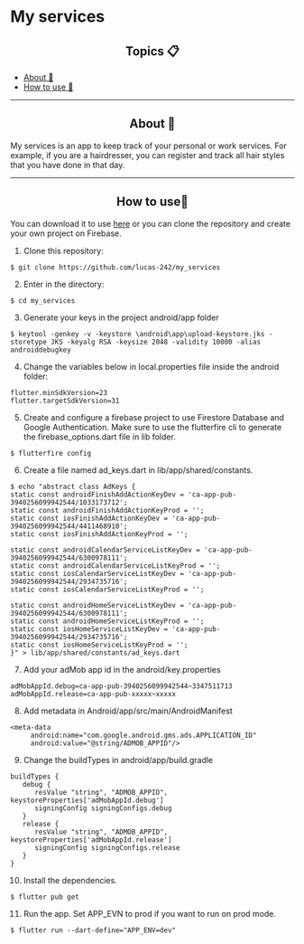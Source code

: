 <h1>My services</h1>

<h2 align="center">Topics 📋</h2>

   <p>
   
   - [About 📖](#About-)
   - [How to use 🤔](#How-to-use-)

   </p>

---

<h2 align="center">About 📖</h2>
   
<p>
  My services is an app to keep track of your personal or work services. For example, if you are a hairdresser, you can register and track all hair styles that you have done in that day.
</p>

---

<h2 align="center">How to use🤔</h2>

<p>
    You can download it to use <a href="https://github.com/lucas-242/my_services/releases/">here</a> or you can clone the repository and create your own project on Firebase.
</p>

   1. Clone this repository:
   ```
   $ git clone https://github.com/lucas-242/my_services
   ```

   2. Enter in the directory:
   ```
   $ cd my_services
   ```

   3. Generate your keys in the project android/app folder
   ```
   $ keytool -genkey -v -keystore \android\app\upload-keystore.jks -storetype JKS -keyalg RSA -keysize 2048 -validity 10000 -alias androiddebugkey
   ```

   4. Change the variables below in local.properties file inside the android folder:
   ```   
   flutter.minSdkVersion=23
   flutter.targetSdkVersion=31
   ```

   5. Create and configure a firebase project to use Firestore Database and Google Authentication.
   Make sure to use the flutterfire cli to generate the firebase_options.dart file in lib folder.
   ```
   $ flutterfire config
   ```

   6. Create a file named ad_keys.dart in lib/app/shared/constants.
   ```
   $ echo "abstract class AdKeys {
   static const androidFinishAddActionKeyDev = 'ca-app-pub-3940256099942544/1033173712';
   static const androidFinishAddActionKeyProd = '';
   static const iosFinishAddActionKeyDev = 'ca-app-pub-3940256099942544/4411468910';
   static const iosFinishAddActionKeyProd = '';

   static const androidCalendarServiceListKeyDev = 'ca-app-pub-3940256099942544/6300978111';
   static const androidCalendarServiceListKeyProd = '';
   static const iosCalendarServiceListKeyDev = 'ca-app-pub-3940256099942544/2934735716';
   static const iosCalendarServiceListKeyProd = '';

   static const androidHomeServiceListKeyDev = 'ca-app-pub-3940256099942544/6300978111';
   static const androidHomeServiceListKeyProd = '';
   static const iosHomeServiceListKeyDev = 'ca-app-pub-3940256099942544/2934735716';
   static const iosHomeServiceListKeyProd = '';
   }" > lib/app/shared/constants/ad_keys.dart
   ```

   7. Add your adMob app id in the android/key.properties
   ```
   adMobAppId.debug=ca-app-pub-3940256099942544~3347511713
   adMobAppId.release=ca-app-pub-xxxxx~xxxxx
   ```

   8. Add metadata in Android/app/src/main/AndroidManifest
   ```
   <meta-data
        android:name="com.google.android.gms.ads.APPLICATION_ID"
        android:value="@string/ADMOB_APPID"/>
   ```

   9. Change the buildTypes in android/app/build.gradle
   ```
   buildTypes {
      debug {
         resValue "string", "ADMOB_APPID", keystoreProperties['adMobAppId.debug']
         signingConfig signingConfigs.debug
      }
      release {
         resValue "string", "ADMOB_APPID", keystoreProperties['adMobAppId.release']
         signingConfig signingConfigs.release
      }
   }
   ```

   10. Install the dependencies.
   ```
   $ flutter pub get
   ```

   11. Run the app. 
   Set APP_EVN to prod if you want to run on prod mode.
   ```
   $ flutter run --dart-define="APP_ENV=dev"
   ```